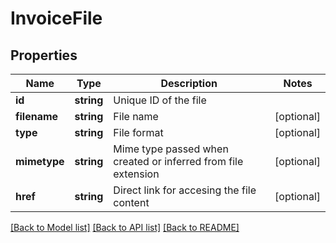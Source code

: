 # InvoiceFile

## Properties
Name | Type | Description | Notes
------------ | ------------- | ------------- | -------------
**id** | **string** | Unique ID of the file | 
**filename** | **string** | File name | [optional] 
**type** | **string** | File format | [optional] 
**mimetype** | **string** | Mime type passed when created or inferred from file extension | [optional] 
**href** | **string** | Direct link for accesing the file content | [optional] 

[[Back to Model list]](../README.md#documentation-for-models) [[Back to API list]](../README.md#documentation-for-api-endpoints) [[Back to README]](../README.md)


